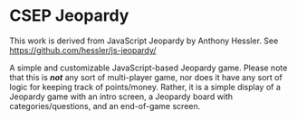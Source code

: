 # CSEP Jeopardy

This work is derived from JavaScript Jeopardy by Anthony Hessler. See https://github.com/hessler/js-jeopardy/ 

A simple and customizable JavaScript-based Jeopardy game. Please note that this is **_not_** any sort of multi-player game, nor does it have any sort of logic for keeping track of points/money. Rather, it is a simple display of a Jeopardy game with an intro screen, a Jeopardy board with categories/questions, and an end-of-game screen.

